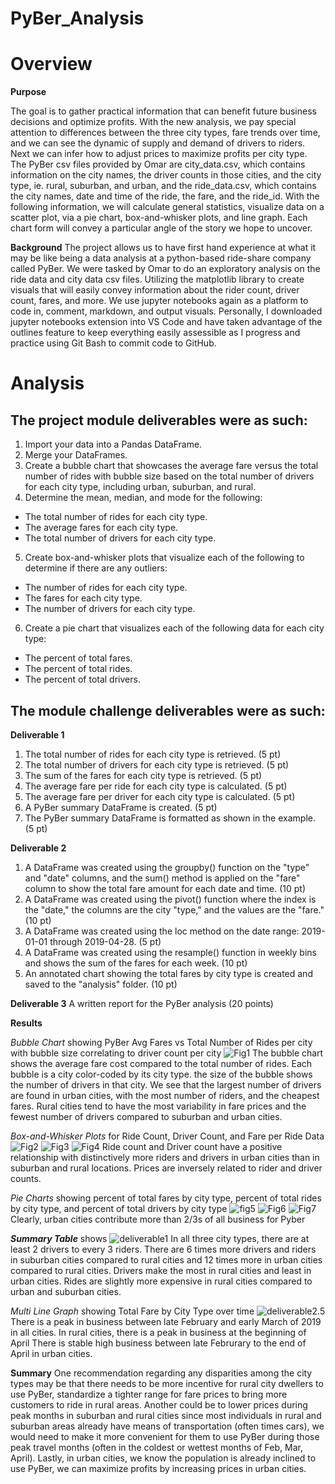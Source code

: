 # PyBer_Analysis

# Overview

**Purpose**

The goal is to gather practical information that can benefit future business decisions and optimize profits. With the new analysis, we pay special attention to differences between the three city types, fare trends over time, and we can see the dynamic of supply and demand of drivers to riders. Next we can infer how to adjust prices to maximize profits per city type. The PyBer csv files provided by Omar are city_data.csv, which contains information on the city names, the driver counts in those cities, and the city type, ie. rural, suburban, and urban, and the ride_data.csv, which contains the city names, date and time of the ride, the fare, and the ride_id. With the following information, we will calculate general statistics, visualize data on a scatter plot, via a pie chart, box-and-whisker plots, and line graph. Each chart form will convey a particular angle of the story we hope to uncover.

**Background**
The project allows us to have first hand experience at what it may be like being a data analysis at a python-based ride-share company called PyBer. We were tasked by Omar to do an exploratory analysis on the ride data and city data csv files. Utilizing the matplotlib library to create visuals that will easily convey information about the rider count, driver count, fares, and more. We use jupyter notebooks again as a platform to code in, comment, markdown, and output visuals. Personally, I downloaded jupyter notebooks extension into VS Code and have taken advantage of the outlines feature to keep everything easily assessible as I progress and practice using Git Bash to commit code to GitHub.

# Analysis

## The project module deliverables were as such:

1) Import your data into a Pandas DataFrame.
2) Merge your DataFrames.
3) Create a bubble chart that showcases the average fare versus the total number of rides with bubble size based on the total number of drivers for each city type, including urban, suburban, and rural.
4) Determine the mean, median, and mode for the following:
-   The total number of rides for each city type.
-   The average fares for each city type.
-   The total number of drivers for each city type.
5) Create box-and-whisker plots that visualize each of the following to determine if there are any outliers:
-   The number of rides for each city type.
-   The fares for each city type.
-   The number of drivers for each city type.
6) Create a pie chart that visualizes each of the following data for each city type:
-   The percent of total fares.
-   The percent of total rides.
-   The percent of total drivers.

## The module challenge deliverables were as such:

**Deliverable 1**
1) The total number of rides for each city type is retrieved. (5 pt)
2) The total number of drivers for each city type is retrieved. (5 pt)
3) The sum of the fares for each city type is retrieved. (5 pt)
4) The average fare per ride for each city type is calculated. (5 pt)
5) The average fare per driver for each city type is calculated. (5 pt)
6) A PyBer summary DataFrame is created. (5 pt)
7) The PyBer summary DataFrame is formatted as shown in the example. (5 pt)

**Deliverable 2**
1) A DataFrame was created using the groupby() function on the "type" and "date" columns, and the sum() method is applied on the "fare" column to show the total fare amount for each date and time. (10 pt)
2) A DataFrame was created using the pivot() function where the index is the "date," the columns are the city "type," and the values are the "fare." (10 pt)
3) A DataFrame was created using the loc method on the date range: 2019-01-01 through 2019-04-28. (5 pt)
4) A DataFrame was created using the resample() function in weekly bins and shows the sum of the fares for each week. (10 pt)
5) An annotated chart showing the total fares by city type is created and saved to the "analysis" folder. (10 pt)

**Deliverable 3**
A written report for the PyBer analysis (20 points)

**Results**

_Bubble Chart_ showing PyBer Avg Fares vs Total Number of Rides per city with bubble size correlating to driver count per city
![Fig1](Analysis/Fig1.png)
The bubble chart shows the average fare cost compared to the total number of rides. Each bubble is a city color-coded by its city type. the size of the bubble shows the number of drivers in that city. We see that the largest number of drivers are found in urban cities, with the most number of riders, and the cheapest fares. Rural cities tend to have the most variability in fare prices and the fewest number of drivers compared to suburban and urban cities.

_Box-and-Whisker Plots_ for Ride Count, Driver Count, and Fare per Ride Data
![Fig2](Analysis/Fig2.png)
![Fig3](Analysis/Fig3.png)
![Fig4](Analysis/Fig4.png)
Ride count and Driver count have a positive relationship with distinctively more riders and drivers in urban cities than in suburban and rural locations. Prices are inversely related to rider and driver counts. 

_Pie Charts_ showing percent of total fares by city type, percent of total rides by city type, and percent of total drivers by city type
![fig5](Analysis/fig5.png)
![Fig6](Analysis/Fig6.png)
![Fig7](Analysis/Fig7.png)
Clearly, urban cities contribute more than 2/3s of all business for Pyber

_**Summary Table**_ shows 
![deliverable1](Analysis/deliverable1.png)
In all three city types, there are at least 2 drivers to every 3 riders. 
There are 6 times more drivers and riders in suburban cities compared to rural cities and 12 times more in urban cities compared to rural cities. 
Drivers make the most in rural cities and least in urban cities.
Rides are slightly more expensive in rural cities compared to urban and suburban cities.

_Multi Line Graph_ showing Total Fare by City Type over time
![deliverable2.5](Analysis/deliverable2.5.png)
There is a peak in business between late February and early March of 2019 in all cities.
In rural cities, there is a peak in business at the beginning of April
There is stable high business between late Februrary to the end of April in urban cities.

**Summary**
One recommendation regarding any disparities among the city types may be that there needs to be more incentive for rural city dwellers to use PyBer, standardize a tighter range for fare prices to bring more customers to ride in rural areas. Another could be to lower prices during peak months in suburban and rural cities since most individuals in rural and suburban areas already have means of transportation (often times cars), we would need to make it more convenient for them to use PyBer during those peak travel months (often in the coldest or wettest months of Feb, Mar, April). Lastly, in urban cities, we know the population is already inclined to use PyBer, we can maximize profits by increasing prices in urban cities.



